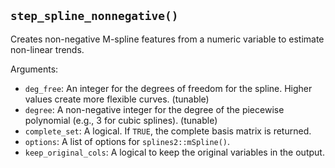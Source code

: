 ## `step_spline_nonnegative()`

Creates non-negative M-spline features from a numeric variable to estimate non-linear trends.

Arguments:
* `deg_free`: An integer for the degrees of freedom for the spline. Higher values create more flexible curves. (tunable)
* `degree`: A non-negative integer for the degree of the piecewise polynomial (e.g., 3 for cubic splines). (tunable)
* `complete_set`: A logical. If `TRUE`, the complete basis matrix is returned.
* `options`: A list of options for `splines2::mSpline()`.
* `keep_original_cols`: A logical to keep the original variables in the output.

